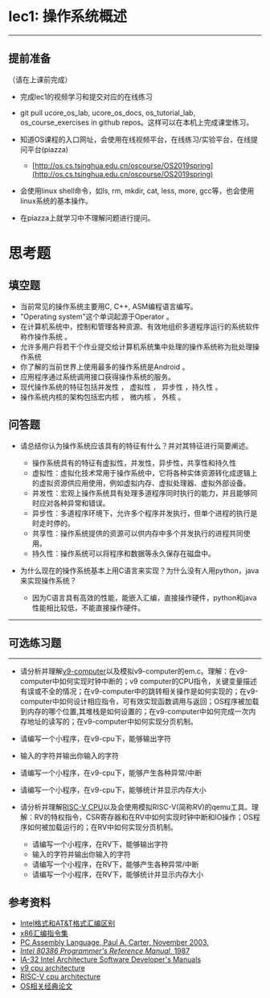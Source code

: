 # lec1: 操作系统概述

---

## **提前准备**

（请在上课前完成）

* 完成lec1的视频学习和提交对应的在线练习
* git pull ucore\_os\_lab, ucore\_os\_docs, os\_tutorial\_lab, os\_course\_exercises in github repos。这样可以在本机上完成课堂练习。
* 知道OS课程的入口网址，会使用在线视频平台，在线练习/实验平台，在线提问平台\(piazza\)
  * [http://os.cs.tsinghua.edu.cn/oscourse/OS2019spring](http://os.cs.tsinghua.edu.cn/oscourse/OS2019spring)


* 会使用linux shell命令，如ls, rm, mkdir, cat, less, more, gcc等，也会使用linux系统的基本操作。
* 在piazza上就学习中不理解问题进行提问。



# 思考题

## 填空题

* 当前常见的操作系统主要用C, C++, ASM编程语言编写。
* "Operating system"这个单词起源于Operator 。
* 在计算机系统中，控制和管理各种资源、有效地组织多道程序运行的系统软件称作操作系统 。
* 允许多用户将若干个作业提交给计算机系统集中处理的操作系统称为批处理操作系统
* 你了解的当前世界上使用最多的操作系统是Android 。
* 应用程序通过系统调用接口获得操作系统的服务。
* 现代操作系统的特征包括并发性 ， 虚拟性 ， 异步性 ，持久性 。
* 操作系统内核的架构包括宏内核 ， 微内核 ， 外核 。


## 问答题

- 请总结你认为操作系统应该具有的特征有什么？并对其特征进行简要阐述。
  - 操作系统具有的特征有虚拟性，并发性，异步性，共享性和持久性
  - 虚拟性：虚拟化技术常用于操作系统中，它将各种实体资源转化成逻辑上的虚拟资源供应用使用，例如虚拟内存、虚拟处理器、虚拟外部设备。
  - 并发性：宏观上操作系统具有处理多道程序同时执行的能力，并且能够同时应对各种异常和错误。
  - 异步性：多道程序环境下，允许多个程序并发执行，但单个进程的执行是时走时停的。
  - 共享性：操作系统提供的资源可以供内存中多个并发执行的进程共同使用。
  - 持久性：操作系统可以将程序和数据等永久保存在磁盘中。


- 为什么现在的操作系统基本上用C语言来实现？为什么没有人用python，java来实现操作系统？

  - 因为C语言具有高效的性能，能嵌入汇编，直接操作硬件，python和java性能相比较低，不能直接操作硬件。

---

## 可选练习题

---

- 请分析并理解[v9\-computer](https://github.com/chyyuu/os_tutorial_lab/blob/master/v9_computer/docs/v9_computer.md)以及模拟v9\-computer的em.c。理解：在v9\-computer中如何实现时钟中断的；v9 computer的CPU指令，关键变量描述有误或不全的情况；在v9\-computer中的跳转相关操作是如何实现的；在v9\-computer中如何设计相应指令，可有效实现函数调用与返回；OS程序被加载到内存的哪个位置,其堆栈是如何设置的；在v9\-computer中如何完成一次内存地址的读写的；在v9\-computer中如何实现分页机制。


- 请编写一个小程序，在v9-cpu下，能够输出字符


- 输入的字符并输出你输入的字符


- 请编写一个小程序，在v9-cpu下，能够产生各种异常/中断


- 请编写一个小程序，在v9-cpu下，能够统计并显示内存大小



- 请分析并理解[RISC-V CPU](http://www.riscvbook.com/chinese/)以及会使用模拟RISC\-V(简称RV)的qemu工具。理解：RV的特权指令，CSR寄存器和在RV中如何实现时钟中断和IO操作；OS程序如何被加载运行的；在RV中如何实现分页机制。
  - 请编写一个小程序，在RV下，能够输出字符
  - 输入的字符并输出你输入的字符
  - 请编写一个小程序，在RV下，能够产生各种异常/中断
  - 请编写一个小程序，在RV下，能够统计并显示内存大小

## 参考资料
 - [Intel格式和AT&T格式汇编区别](http://www.cnblogs.com/hdk1993/p/4820353.html)
 - [x86汇编指令集  ](http://hiyyp1234.blog.163.com/blog/static/67786373200981811422948/)
 - [PC Assembly Language, Paul A. Carter, November 2003.](https://pdos.csail.mit.edu/6.828/2016/readings/pcasm-book.pdf)
 - [*Intel 80386 Programmer's Reference Manual*, 1987](https://pdos.csail.mit.edu/6.828/2016/readings/i386/toc.htm)
 - [IA-32 Intel Architecture Software Developer's Manuals](http://www.intel.com/content/www/us/en/processors/architectures-software-developer-manuals.html)
 - [v9 cpu architecture](https://github.com/chyyuu/os_tutorial_lab/blob/master/v9_computer/docs/v9_computer.md)
 - [RISC-V cpu architecture](http://www.riscvbook.com/chinese/)
 - [OS相关经典论文](https://github.com/chyyuu/aos_course_info/blob/master/readinglist.md)
